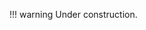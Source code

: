 !!! warning
    Under construction.


<!--
1. `SystemNormalizer`
2. `OptimadeNormalizer`
3. `DosNormalizer`
4. `BandStructureNormalizer`
5. `SpectraNormalizer`
6. `WorkflowNormalizer`
7. `ResultsNormalizer`
8. `MetainfoNormalizer`

In addition to these normalizers, each NOMAD section definition can have a `normalize()` Python function defined which will be executed before, if the section is populated. An example of these can be found for the `workflow2` sections defined in [`/nomad/datamodel/metainfo/simulation/workflow.py`](https://github.com/nomad-coe/nomad/blob/develop/nomad/datamodel/metainfo/simulation/workflow.py#L122):
```python
class YourWorkflow(Workflow):
    /* Define SubSections and Quantities here. */
    
    quantity_1 = Quantity(type=int, description='''My quantity number 1.''')

    sub_section_1 = SubSection(sub_section=AnotherSection)

    def normalize(self, archive, logger):
        super().normalize(archive, logger)
        
        /* Normalize the SubSections and Quantities here. */
        if self.quantity_1 == 2:
            // Do something
        // ...
```
-->